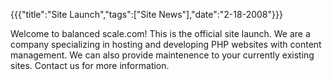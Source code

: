 {{{"title":"Site Launch","tags":["Site News"],"date":"2-18-2008"}}}

Welcome to balanced scale.com!  This is the official site launch.  We are a company specializing in hosting and developing PHP websites with content management.  We can also provide maintenence to your currently existing sites.  Contact us for more information.